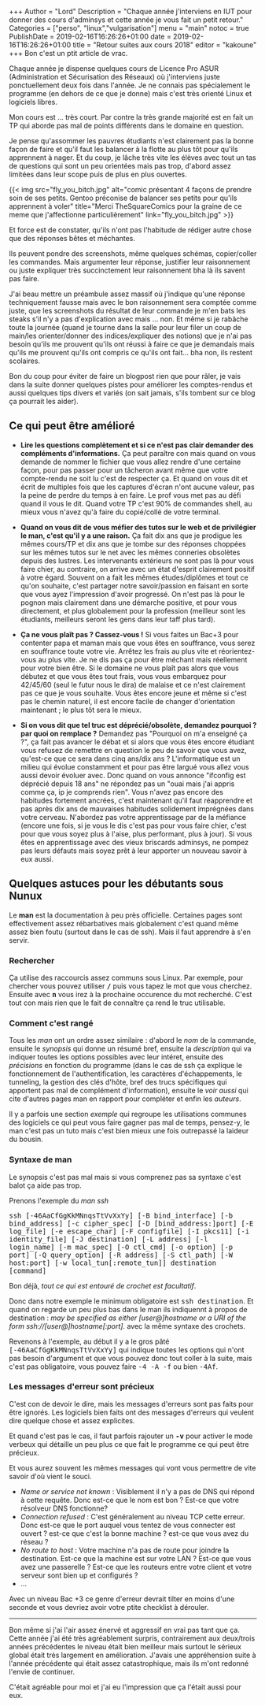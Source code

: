 +++
Author = "Lord"
Description = "Chaque année j'interviens en IUT pour donner des cours d'adminsys et cette année je vous fait un petit retour."
Categories = ["perso", "linux","vulgarisation"]
menu = "main"
notoc = true
PublishDate = 2019-02-16T16:26:26+01:00
date = 2019-02-16T16:26:26+01:00
title = "Retour suites aux cours 2018"
editor = "kakoune"
+++
Bon c'est un ptit article de vrac.

Chaque année je dispense quelques cours de Licence Pro ASUR (Administration et Sécurisation des Réseaux) où j'interviens juste ponctuellement deux fois dans l'année.
Je ne connais pas spécialement le programme (en dehors de ce que je donne) mais c'est très orienté Linux et logiciels libres.

Mon cours est … très court.
Par contre la très grande majorité est en fait un TP qui aborde pas mal de points différents dans le domaine en question.

Je pense qu'assommer les pauvres étudiants n'est clairement pas la bonne façon de faire et qu'il faut les balancer à la flotte au plus tôt pour qu'ils apprennent à nager.
Et du coup, je lâche très vite les élèves avec tout un tas de questions qui sont un peu orientées mais pas trop, d'abord assez limitées dans leur scope puis de plus en plus ouvertes.

{{< img src="fly_you_bitch.jpg" alt="comic présentant 4 façons de prendre soin de ses petits. Gentoo préconise de balancer ses petits pour qu'ils apprennent à voler" title="Merci TheSquareComics pour la graine de ce meme que j'affectionne particulièrement" link="fly_you_bitch.jpg" >}}

Et force est de constater, qu'ils n'ont pas l'habitude de rédiger autre chose que des réponses bêtes et méchantes.

Ils peuvent pondre des screenshots, même quelques schémas, copier/coller les commandes.
Mais argumenter leur réponse, justifier leur raisonnement ou juste expliquer très succinctement leur raisonnement bha là ils savent pas faire.

J'ai beau mettre un préambule assez massif où j'indique qu'une réponse techniquement fausse mais avec le bon raisonnement sera comptée comme juste, que les screenshots du résultat de leur commande je m'en bats les steaks s'il n'y a pas d'explication avec mais … non.
Et même si je rabâche toute la journée (quand je tourne dans la salle pour leur filer un coup de main/les orienter/donner des indices/expliquer des notions) que je n'ai pas besoin qu'ils me prouvent qu'ils ont réussi à faire ce que je demandais mais qu'ils me prouvent qu'ils ont compris ce qu'ils ont fait… bha non, ils restent scolaires.

Bon du coup pour éviter de faire un blogpost rien que pour râler, je vais dans la suite donner quelques pistes pour améliorer les comptes-rendus et aussi quelques tips divers et variés (on sait jamais, s'ils tombent sur ce blog ça pourrait les aider).

## Ce qui peut être amélioré

  - **Lire les questions complètement et si ce n'est pas clair demander des compléments d'informations.**
Ça peut paraître con mais quand on vous demande de nommer le fichier que vous allez rendre d'une certaine façon, pour pas passer pour un tâcheron avant même que votre compte-rendu ne soit lu c'est de respecter ça.
Et quand on vous dit et écrit de multiples fois que les captures d'écran n'ont aucune valeur, pas la peine de perdre du temps à en faire.
Le prof vous met pas au défi quand il vous le dit.
Quand votre TP c'est 90% de commandes shell, au mieux vous n'avez qu'à faire du copié/collé de votre terminal.

  - **Quand on vous dit de vous méfier des tutos sur le web et de privilégier le man, c'est qu'il y a une raison.**
Ça fait dix ans que je prodigue les mêmes cours/TP et dix ans que je tombe sur des réponses choppées sur les mêmes tutos sur le net avec les mêmes conneries obsolètes depuis des lustres.
Les intervenants extérieurs ne sont pas là pour vous faire chier, au contraire, on arrive avec un état d'esprit clairement positif à votre égard.
Souvent on a fait les mêmes études/diplômes et tout ce qu'on souhaite, c'est partager notre savoir/passion en faisant en sorte que vous ayez l'impression d'avoir progressé.
On n'est pas là pour le pognon mais clairement dans une démarche positive, et pour vous directement, et plus globalement pour la profession (meilleur sont les étudiants, meilleurs seront les gens dans leur taff plus tard).

  - **Ça ne vous plaît pas ? Cassez-vous !**
Si vous faites un Bac+3 pour contenter papa et maman mais que vous êtes en souffrance, vous serez en souffrance toute votre vie.
Arrêtez les frais au plus vite et réorientez-vous au plus vite.
Je ne dis pas ça pour être méchant mais réellement pour votre bien être.
Si le domaine ne vous plaît pas alors que vous débutez et que vous êtes tout frais, vous vous embarquez pour 42/45/60 (seul le futur nous le dira) de malaise et ce n'est clairement pas ce que je vous souhaite.
Vous êtes encore jeune et même si c'est pas le chemin naturel, il est encore facile de changer d'orientation maintenant ; le plus tôt sera le mieux.

  - **Si on vous dit que tel truc est déprécié/obsolète, demandez pourquoi ? par quoi on remplace ?**
Demandez pas "Pourquoi on m'a enseigné ça ?", ça fait pas avancer le débat et si alors que vous êtes encore étudiant vous refusez de remettre en question le peu de savoir que vous avez, qu'est-ce que ce sera dans cinq ans/dix ans ?
L'informatique est un milieu qui évolue constamment et pour pas être largué vous allez vous aussi devoir évoluer avec.
Donc quand on vous annonce "ifconfig est déprécié depuis 18 ans" ne répondez pas un "ouai mais j'ai appris comme ça, ip je comprends rien".
Vous n'avez pas encore des habitudes fortement ancrées, c'est maintenant qu'il faut réapprendre et pas après dix ans de mauvaises habitudes solidement imprégnées dans votre cerveau.
N'abordez pas votre apprentissage par de la méfiance (encore une fois, si je vous le dis c'est pas pour vous faire chier, c'est pour que vous soyez plus à l'aise, plus performant, plus à jour).
Si vous êtes en apprentissage avec des vieux briscards adminsys, ne pompez pas leurs défauts mais soyez prêt à leur apporter un nouveau savoir à eux aussi.

## Quelques astuces pour les débutants sous Nunux
Le **man** est la documentation à peu près officielle.
Certaines pages sont effectivement assez rébarbatives mais globalement c'est quand même assez bien foutu (surtout dans le cas de ssh).
Mais il faut apprendre à s'en servir.

### Rechercher
Ça utilise des raccourcis assez communs sous Linux.
Par exemple, pour chercher vous pouvez utiliser **<samp>/</samp>** puis vous tapez le mot que vous cherchez.
Ensuite avec **<samp>n</samp>** vous irez à la prochaine occurence du mot recherché.
C'est tout con mais rien que le fait de connaître ça rend le truc utilisable.

### Comment c'est rangé
Tous les *man* ont un ordre assez similaire : d'abord le *nom* de la commande, ensuite le *synopsis* qui donne un résumé bref, ensuite la *description* qui va indiquer toutes les options possibles avec leur intéret, ensuite des *précisions* en fonction du programme (dans le cas de ssh ça explique le fonctionnement de l'authentification, les caractères d'échappements, le tunneling, la gestion des clés d'hôte, bref des trucs spécifiques qui apportent pas mal de complément d'information), ensuite le *voir aussi* qui cite d'autres pages man en rapport pour compléter et enfin les *auteurs*.

Il y a parfois une section *exemple* qui regroupe les utilisations communes des logiciels ce qui peut vous faire gagner pas mal de temps, pensez-y, le man c'est pas un tuto mais c'est bien mieux une fois outrepassé la laideur du bousin.

### Syntaxe de man
Le synopsis c'est pas mal mais si vous comprenez pas sa syntaxe c'est balot ça aide pas trop.

Prenons l'exemple du *man ssh*

<samp>ssh [-46AaCfGgKkMNnqsTtVvXxYy] [-B bind_interface] [-b bind_address] [-c cipher_spec] [-D [bind_address:]port] [-E log_file] [-e escape_char] [-F configfile] [-I pkcs11] [-i identity_file] [-J destination] [-L address] [-l login_name] [-m mac_spec] [-O ctl_cmd] [-o option] [-p port] [-Q query_option] [-R address] [-S ctl_path] [-W host:port] [-w local_tun[:remote_tun]] destination [command]</samp>

Bon déjà, *tout ce qui est entouré de crochet est facultatif*.

Donc dans notre exemple le minimum obligatoire est <samp>ssh destination</samp>.
Et quand on regarde un peu plus bas dans le man ils indiquennt à propos de destination : *may be specified as either [user@]hostname or a URI of the form ssh://[user@]hostname[:port].* avec la même syntaxe des crochets.

Revenons à l'exemple, au début il y a le gros pâté <samp>[-46AaCfGgKkMNnqsTtVvXxYy]</samp> qui indique toutes les options qui n'ont pas besoin d'argument et que vous pouvez donc tout coller à la suite, mais c'est pas obligatoire, vous pouvez faire <samp>-4 -A -f</samp> ou bien <samp>-4Af</samp>.

### Les messages d'erreur sont précieux
C'est con de devoir le dire, mais les messages d'erreurs sont pas faits pour être ignorés.
Les logiciels bien faits ont des messages d'erreurs qui veulent dire quelque chose et assez explicites.

Et quand c'est pas le cas, il faut parfois rajouter un **<samp>-v</samp>** pour activer le mode verbeux qui détaille un peu plus ce que fait le programme ce qui peut être précieux.

Et vous aurez souvent les mêmes messages qui vont vous permettre de vite savoir d'où vient le souci.

  - *Name or service not known* : Visiblement il n'y a pas de DNS qui répond à cette requête. Donc est-ce que le nom est bon ? Est-ce que votre résolveur DNS fonctionne?
  - *Connection refused* : C'est généralement au niveau TCP cette erreur. Donc est-ce que le port auquel vous tentez de vous connecter est ouvert ? est-ce que c'est la bonne machine ? est-ce que vous avez du réseau ?
  - *No route to host* : Votre machine n'a pas de route pour joindre la destination. Est-ce que la machine est sur votre LAN ? Est-ce que vous avez une passerelle ? Est-ce que les routeurs entre votre client et votre serveur sont bien up et configurés ?
  - …

Avec un niveau Bac +3 ce genre d'erreur devrait tilter en moins d'une seconde et vous devriez avoir votre ptite checklist à dérouler.



------------
Bon même si j'ai l'air assez énervé et aggressif en vrai pas tant que ça.
Cette année j'ai été très agréablement surpris, contrairement aux deux/trois années précédentes le niveau était bien meilleur mais surtout le sérieux global était très largement en amélioration.
J'avais une appréhension suite à l'année précédente qui était assez catastrophique, mais ils m'ont redonné l'envie de continuer.

C'était agréable pour moi et j'ai eu l'impression que ça l'était aussi pour eux.


